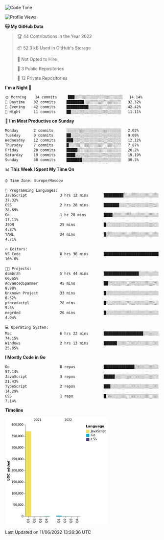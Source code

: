 <!--START_SECTION:waka-->
![Code Time](http://img.shields.io/badge/Code%20Time-330%20hrs%2014%20mins-blue)

![Profile Views](http://img.shields.io/badge/Profile%20Views-0-blue)

**🐱 My GitHub Data** 

> 🏆 44 Contributions in the Year 2022
 > 
> 📦 52.3 kB Used in GitHub's Storage 
 > 
> 🚫 Not Opted to Hire
 > 
> 📜 3 Public Repositories 
 > 
> 🔑 12 Private Repositories  
 > 
**I'm a Night 🦉** 

```text
🌞 Morning    14 commits     ███░░░░░░░░░░░░░░░░░░░░░░   14.14% 
🌆 Daytime    32 commits     ████████░░░░░░░░░░░░░░░░░   32.32% 
🌃 Evening    42 commits     ██████████░░░░░░░░░░░░░░░   42.42% 
🌙 Night      11 commits     ██░░░░░░░░░░░░░░░░░░░░░░░   11.11%

```
📅 **I'm Most Productive on Sunday** 

```text
Monday       2 commits      ░░░░░░░░░░░░░░░░░░░░░░░░░   2.02% 
Tuesday      9 commits      ██░░░░░░░░░░░░░░░░░░░░░░░   9.09% 
Wednesday    12 commits     ███░░░░░░░░░░░░░░░░░░░░░░   12.12% 
Thursday     7 commits      █░░░░░░░░░░░░░░░░░░░░░░░░   7.07% 
Friday       20 commits     █████░░░░░░░░░░░░░░░░░░░░   20.2% 
Saturday     19 commits     ████░░░░░░░░░░░░░░░░░░░░░   19.19% 
Sunday       30 commits     ███████░░░░░░░░░░░░░░░░░░   30.3%

```


📊 **This Week I Spent My Time On** 

```text
⌚︎ Time Zone: Europe/Moscow

💬 Programming Languages: 
JavaScript               3 hrs 12 mins       █████████░░░░░░░░░░░░░░░░   37.32% 
CSS                      2 hrs 28 mins       ███████░░░░░░░░░░░░░░░░░░   28.69% 
Go                       1 hr 28 mins        ████░░░░░░░░░░░░░░░░░░░░░   17.11% 
JSON                     25 mins             █░░░░░░░░░░░░░░░░░░░░░░░░   4.87% 
YAML                     24 mins             █░░░░░░░░░░░░░░░░░░░░░░░░   4.71%

🔥 Editors: 
VS Code                  8 hrs 36 mins       █████████████████████████   100.0%

🐱‍💻 Projects: 
dcmbrzh                  5 hrs 44 mins       ████████████████░░░░░░░░░   66.65% 
AdvancedSpammer          45 mins             ██░░░░░░░░░░░░░░░░░░░░░░░   8.88% 
Unknown Project          33 mins             █░░░░░░░░░░░░░░░░░░░░░░░░   6.52% 
pterodactyl              28 mins             █░░░░░░░░░░░░░░░░░░░░░░░░   5.6% 
negrded                  20 mins             █░░░░░░░░░░░░░░░░░░░░░░░░   4.04%

💻 Operating System: 
Mac                      6 hrs 22 mins       ██████████████████░░░░░░░   74.15% 
Windows                  2 hrs 13 mins       ██████░░░░░░░░░░░░░░░░░░░   25.85%

```

**I Mostly Code in Go** 

```text
Go                       8 repos             ██████████████░░░░░░░░░░░   57.14% 
JavaScript               3 repos             █████░░░░░░░░░░░░░░░░░░░░   21.43% 
TypeScript               2 repos             ███░░░░░░░░░░░░░░░░░░░░░░   14.29% 
CSS                      1 repo              █░░░░░░░░░░░░░░░░░░░░░░░░   7.14%

```


**Timeline**

![Chart not found](https://raw.githubusercontent.com/jeezft/jeezft/main/charts/bar_graph.png) 


 Last Updated on 11/06/2022 13:26:36 UTC
<!--END_SECTION:waka-->
